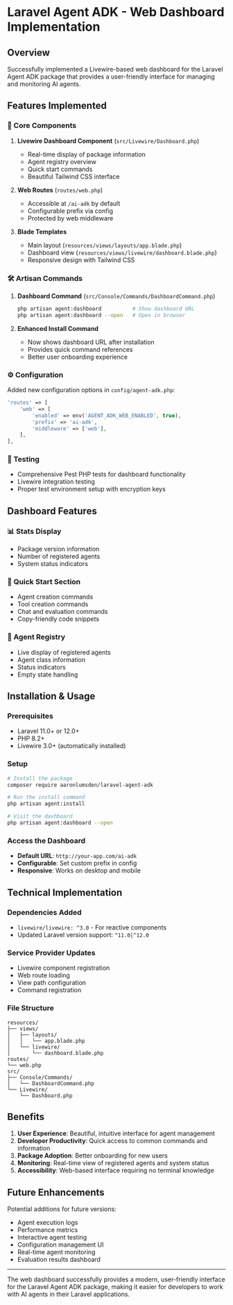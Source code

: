 # Laravel Agent ADK - Web Dashboard Implementation

## Overview

Successfully implemented a Livewire-based web dashboard for the Laravel Agent ADK package that provides a user-friendly interface for managing and monitoring AI agents.

## Features Implemented

### 🎯 Core Components

1. **Livewire Dashboard Component** (`src/Livewire/Dashboard.php`)

   - Real-time display of package information
   - Agent registry overview
   - Quick start commands
   - Beautiful Tailwind CSS interface

2. **Web Routes** (`routes/web.php`)

   - Accessible at `/ai-adk` by default
   - Configurable prefix via config
   - Protected by web middleware

3. **Blade Templates**
   - Main layout (`resources/views/layouts/app.blade.php`)
   - Dashboard view (`resources/views/livewire/dashboard.blade.php`)
   - Responsive design with Tailwind CSS

### 🛠 Artisan Commands

1. **Dashboard Command** (`src/Console/Commands/DashboardCommand.php`)

   ```bash
   php artisan agent:dashboard          # Show dashboard URL
   php artisan agent:dashboard --open   # Open in browser
   ```

2. **Enhanced Install Command**
   - Now shows dashboard URL after installation
   - Provides quick command references
   - Better user onboarding experience

### ⚙️ Configuration

Added new configuration options in `config/agent-adk.php`:

```php
'routes' => [
    'web' => [
        'enabled' => env('AGENT_ADK_WEB_ENABLED', true),
        'prefix' => 'ai-adk',
        'middleware' => ['web'],
    ],
],
```

### 🧪 Testing

- Comprehensive Pest PHP tests for dashboard functionality
- Livewire integration testing
- Proper test environment setup with encryption keys

## Dashboard Features

### 📊 Stats Display

- Package version information
- Number of registered agents
- System status indicators

### 🚀 Quick Start Section

- Agent creation commands
- Tool creation commands
- Chat and evaluation commands
- Copy-friendly code snippets

### 👥 Agent Registry

- Live display of registered agents
- Agent class information
- Status indicators
- Empty state handling

## Installation & Usage

### Prerequisites

- Laravel 11.0+ or 12.0+
- PHP 8.2+
- Livewire 3.0+ (automatically installed)

### Setup

```bash
# Install the package
composer require aaronlumsden/laravel-agent-adk

# Run the install command
php artisan agent:install

# Visit the dashboard
php artisan agent:dashboard --open
```

### Access the Dashboard

- **Default URL**: `http://your-app.com/ai-adk`
- **Configurable**: Set custom prefix in config
- **Responsive**: Works on desktop and mobile

## Technical Implementation

### Dependencies Added

- `livewire/livewire: ^3.0` - For reactive components
- Updated Laravel version support: `^11.0|^12.0`

### Service Provider Updates

- Livewire component registration
- Web route loading
- View path configuration
- Command registration

### File Structure

```
resources/
├── views/
│   ├── layouts/
│   │   └── app.blade.php
│   └── livewire/
│       └── dashboard.blade.php
routes/
└── web.php
src/
├── Console/Commands/
│   └── DashboardCommand.php
└── Livewire/
    └── Dashboard.php
```

## Benefits

1. **User Experience**: Beautiful, intuitive interface for agent management
2. **Developer Productivity**: Quick access to common commands and information
3. **Package Adoption**: Better onboarding for new users
4. **Monitoring**: Real-time view of registered agents and system status
5. **Accessibility**: Web-based interface requiring no terminal knowledge

## Future Enhancements

Potential additions for future versions:

- Agent execution logs
- Performance metrics
- Interactive agent testing
- Configuration management UI
- Real-time agent monitoring
- Evaluation results dashboard

---

The web dashboard successfully provides a modern, user-friendly interface for the Laravel Agent ADK package, making it easier for developers to work with AI agents in their Laravel applications.
